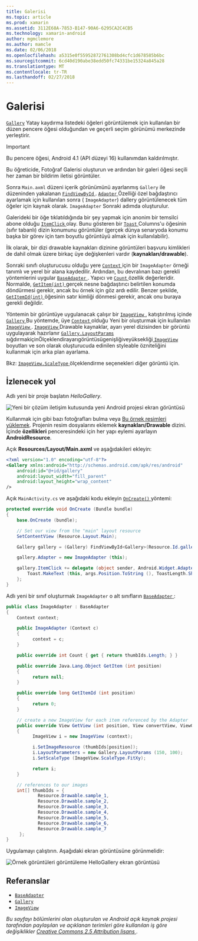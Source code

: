 ```yaml
---
title: Galerisi
ms.topic: article
ms.prod: xamarin
ms.assetid: 3112E68A-7853-B147-90A6-6295CA2C4CB5
ms.technology: xamarin-android
author: mgmclemore
ms.author: mamcle
ms.date: 02/06/2018
ms.openlocfilehash: a5315e0f55952872761308bd4cfc1d678585b6bc
ms.sourcegitcommit: 6cd40d190abe38edd50fc74331be15324a845a28
ms.translationtype: MT
ms.contentlocale: tr-TR
ms.lasthandoff: 02/27/2018
---
```

# <a name="gallery"></a>Galerisi

[`Gallery`](https://developer.xamarin.com/api/type/Android.Widget.Gallery/) Yatay kaydırma listedeki öğeleri görüntülemek için kullanılan bir düzen pencere öğesi olduğundan ve geçerli seçim görünümü merkezinde yerleştirir.

> [!IMPORTANT]
> Bu pencere öğesi, Android 4.1 (API düzeyi 16) kullanımdan kaldırılmıştır. 

Bu öğreticide, Fotoğraf Galerisi oluşturun ve ardından bir galeri öğesi seçili her zaman bir bildirim iletisi görüntüler.

Sonra `Main.axml` düzeni içerik görünümünü ayarlanmış `Gallery` ile düzeninden yakalanan [ `FindViewById` ](https://developer.xamarin.com/api/member/Android.App.Activity.FindViewById/p/System.Int32/).
[ `Adapter` ](https://developer.xamarin.com/api/property/Android.Widget.AdapterView.RawAdapter/) Özelliği özel bağdaştırıcı ayarlamak için kullanılan sonra ( `ImageAdapter`) dallery görüntülenecek tüm öğeler için kaynak olarak. `ImageAdapter` Sonraki adımda oluşturulur.

Galerideki bir öğe tıklatıldığında bir şey yapmak için anonim bir temsilci abone olduğu [ `ItemClick` ](https://developer.xamarin.com/api/event/Android.Widget.AdapterView.ItemClick/) olay. Bunu gösteren bir [ `Toast` ](https://developer.xamarin.com/api/type/Android.Widget.Toast/) Columns'u öğesinin (sıfır tabanlı) dizin konumunu görüntüler (gerçek dünya senaryoda konumu başka bir görev için tam boyutlu görüntüyü almak için kullanılabilir).

İlk olarak, bir dizi drawable kaynakları dizinine görüntüleri başvuru kimlikleri de dahil olmak üzere birkaç üye değişkenleri vardır (**kaynakları/drawable**).

Sonraki sınıfı oluşturucusu olduğu yere [ `Context` ](https://developer.xamarin.com/api/type/Android.Content.Context/) için bir `ImageAdapter` örneği tanımlı ve yerel bir alana kaydedilir.
Ardından, bu devralınan bazı gerekli yöntemlerini uygular [ `BaseAdapter` ](https://developer.xamarin.com/api/type/Android.Widget.BaseAdapter/).
Yapıcı ve [ `Count` ](https://developer.xamarin.com/api/property/Android.Widget.BaseAdapter.Count/) özellik değerleridir. Normalde, [ `GetItem(int)` ](https://developer.xamarin.com/api/member/Android.Widget.BaseAdapter.GetItem/p/System.Int32/) gerçek nesne bağdaştırıcı belirtilen konumda döndürmesi gerekir, ancak bu örnek için göz ardı edilir. Benzer şekilde, [ `GetItemId(int)` ](https://developer.xamarin.com/api/member/Android.Widget.BaseAdapter.GetItemId/p/System.Int32/) öğesinin satır kimliği dönmesi gerekir, ancak onu buraya gerekli değildir.

Yöntemin bir görüntüye uygulanacak çalışır bir [ `ImageView` ](https://developer.xamarin.com/api/type/Android.Widget.ImageView/) , katıştırılmış içinde [ `Gallery` ](https://developer.xamarin.com/api/type/Android.Widget.Gallery/) Bu yöntemde, üye [ `Context` ](https://developer.xamarin.com/api/type/Android.Content.Context/) olduğu Yeni bir oluşturmak için kullanılan [ `ImageView` ](https://developer.xamarin.com/api/type/Android.Widget.ImageView/).
[ `ImageView` ](https://developer.xamarin.com/api/type/Android.Widget.ImageView/) Drawable kaynaklar, ayarı yerel dizisinden bir görüntü uygulayarak hazırlanır [ `Gallery.LayoutParams` ](https://developer.xamarin.com/api/type/Android.Widget.Gallery+LayoutParams/) sığdırmakiçinÖlçeklendirayarıgörüntüsügenişliğiveyüksekliği[ `ImageView` ](https://developer.xamarin.com/api/type/Android.Widget.ImageView/) boyutları ve son olarak oluşturucuda edinilen styleable özniteliğini kullanmak için arka plan ayarlama.

Bkz: [ `ImageView.ScaleType` ](https://developer.xamarin.com/api/type/Android.Widget.ImageView+ScaleType/) ölçeklendirme seçenekleri diğer görüntü için.

## <a name="walkthrough"></a>İzlenecek yol

Adlı yeni bir proje başlatın *HelloGallery*.

![Yeni bir çözüm iletişim kutusunda yeni Android projesi ekran görüntüsü](gallery-images/hellogallery1.png)

Kullanmak için gibi bazı fotoğrafları bulma veya [Bu örnek resimleri yüklemek](http://developer.android.com/shareables/sample_images.zip).
Projenin resim dosyalarını eklemek **kaynakları/Drawable** dizini. İçinde **özellikleri** penceresindeki için her yapı eylemi ayarlayın **AndroidResource**.

Açık **Resources/Layout/Main.axml** ve aşağıdakileri ekleyin:

```xml
<?xml version="1.0" encoding="utf-8"?>
<Gallery xmlns:android="http://schemas.android.com/apk/res/android"
    android:id="@+id/gallery"
    android:layout_width="fill_parent"
    android:layout_height="wrap_content"
/>
```

Açık `MainActivity.cs` ve aşağıdaki kodu ekleyin [ `OnCreate()` ](https://developer.xamarin.com/api/member/Android.App.Activity.OnCreate/p/Android.OS.Bundle/) yöntemi:

```csharp
protected override void OnCreate (Bundle bundle)
{
    base.OnCreate (bundle);

    // Set our view from the "main" layout resource
    SetContentView (Resource.Layout.Main);

    Gallery gallery = (Gallery) FindViewById<Gallery>(Resource.Id.gallery);

    gallery.Adapter = new ImageAdapter (this);

    gallery.ItemClick += delegate (object sender, Android.Widget.AdapterView.ItemClickEventArgs args) {
        Toast.MakeText (this, args.Position.ToString (), ToastLength.Short).Show ();
    };
}
```

Adlı yeni bir sınıf oluşturmak `ImageAdapter` o alt sınıfların [ `BaseAdapter` ](https://developer.xamarin.com/api/type/Android.Widget.BaseAdapter/):

```csharp
public class ImageAdapter : BaseAdapter
{
    Context context;

    public ImageAdapter (Context c)
    {
          context = c;
    }

    public override int Count { get { return thumbIds.Length; } }

    public override Java.Lang.Object GetItem (int position)
    {
          return null;
    }

    public override long GetItemId (int position)
    {
          return 0;
    }

    // create a new ImageView for each item referenced by the Adapter
    public override View GetView (int position, View convertView, ViewGroup parent)
    {
          ImageView i = new ImageView (context);

          i.SetImageResource (thumbIds[position]);
          i.LayoutParameters = new Gallery.LayoutParams (150, 100);
          i.SetScaleType (ImageView.ScaleType.FitXy);

          return i;
    }

    // references to our images
    int[] thumbIds = {
            Resource.Drawable.sample_1,
            Resource.Drawable.sample_2,
            Resource.Drawable.sample_3,
            Resource.Drawable.sample_4,
            Resource.Drawable.sample_5,
            Resource.Drawable.sample_6,
            Resource.Drawable.sample_7
     };
}

```

Uygulamayı çalıştırın. Aşağıdaki ekran görüntüsüne görünmelidir:

![Örnek görüntüleri görüntüleme HelloGallery ekran görüntüsü](gallery-images/hellogallery3.png)


<a name="References" />

## <a name="references"></a>Referanslar

-   [`BaseAdapter`](https://developer.xamarin.com/api/type/Android.Widget.BaseAdapter/)
-   [`Gallery`](https://developer.xamarin.com/api/type/Android.Widget.Gallery/)
-   [`ImageView`](https://developer.xamarin.com/api/type/Android.Widget.ImageView/)

*Bu sayfayı bölümlerini olan oluşturulan ve Android açık kaynak projesi tarafından paylaşılan ve açıklanan terimleri göre kullanılan iş göre değişiklikler*
[*Creative Commons 2.5 Attribution lisans* ](http://creativecommons.org/licenses/by/2.5/).


